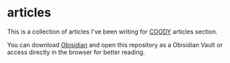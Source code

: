 # articles

This is a collection of articles I've been writing for [COODY](https://coody.me/articles) articles section.

You can download [Obisidian](https://obsidian.md/) and open this repository as a Obisidian Vault or access directly in the browser for better reading.
